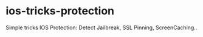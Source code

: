 # ios-tricks-protection
Simple tricks IOS Protection: Detect Jailbreak, SSL Pinning, ScreenCaching..
